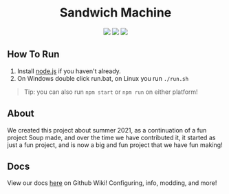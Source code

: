 <p align="center">
 <h1 align="center">Sandwich Machine</h1>
</p>
  <p align="center">
    <img src="https://img.shields.io/github/repo-size/sandwich-machine/sandwich-machine?style=for-the-badge"/>
    <img src="https://img.shields.io/github/languages/top/sandwich-machine/sandwich-machine?style=for-the-badge"/>
    <img src="https://img.shields.io/github/commit-activity/w/sandwich-machine/sandwich-machine?style=for-the-badge"/>
</p>

## How To Run
1. Install [node.js](https://nodejs.org/) if you haven't already.
2. On Windows double click run.bat, on Linux you run `./run.sh`
> Tip: you can also run `npm start` or `npm run` on either platform!

## About
We created this project about summer 2021, as a continuation of a fun project Soup made, and over the time we have contributed it, it started as just a fun project, and is now a big and fun project that we have fun making!

## Docs
View our docs [here](https://github.com/sandwich-machine/sandwich-machine/wiki) on Github Wiki! Configuring, info, modding, and more!

